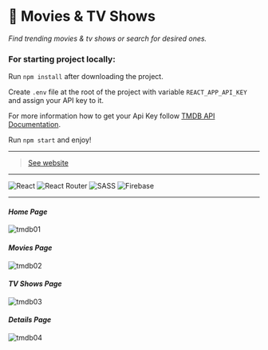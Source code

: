# 🎥 Movies & TV Shows

*Find trending movies & tv shows or search for desired ones.*

### For starting project locally:

Run `npm install` after downloading the project.

Create `.env` file at the root of the project with variable `REACT_APP_API_KEY` and assign your API key to it.

For more information how to get your Api Key follow [TMDB API Documentation](https://www.themoviedb.org/documentation/api).

Run `npm start` and enjoy!

<hr />

> [See website](https://movies-and-tvs.web.app/)
<hr />

![React](https://img.shields.io/badge/react-%2320232a.svg?style=for-the-badge&logo=react&logoColor=%2361DAFB)
![React Router](https://img.shields.io/badge/React_Router-CA4245?style=for-the-badge&logo=react-router&logoColor=white)
![SASS](https://img.shields.io/badge/SASS-hotpink.svg?style=for-the-badge&logo=SASS&logoColor=white)
![Firebase](https://img.shields.io/badge/firebase-%23039BE5.svg?style=for-the-badge&logo=firebase)
<hr />

#### *Home Page*

![tmdb01](https://user-images.githubusercontent.com/46372998/178101545-63eb97ac-4551-4ea2-9d20-4ff692875e03.png)

#### *Movies Page*

![tmdb02](https://user-images.githubusercontent.com/46372998/178101548-a507a3ac-c5c9-4bc4-b0c0-80f4bc8095b6.png)

#### *TV Shows Page*

![tmdb03](https://user-images.githubusercontent.com/46372998/178101549-58747ba9-d6e7-45c7-8820-67659e1cab56.png)

#### *Details Page*

![tmdb04](https://user-images.githubusercontent.com/46372998/178101550-b58b092d-5cb3-483b-9124-3454287b426a.png)

